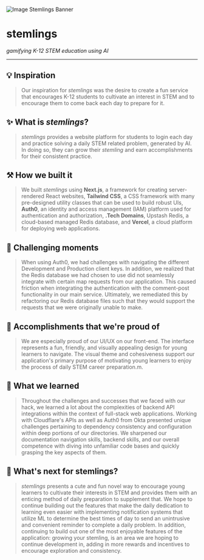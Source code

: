 ![Image Stemlings Banner](https://i.ibb.co/N3tzF7r/stemlings-banner.png)
# stemlings
*gamifying K-12 STEM education using AI*

---

## 💡 Inspiration
> Our inspiration for *stemlings* was the desire to create a fun service that encourages K-12 students to cultivate an interest in STEM and to encourage them to come back each day to prepare for it.

## ✨ What is *stemlings*?
> *stemlings* provides a website platform for students to login each day and practice solving a daily STEM related problem, generated by AI. In doing so, they can grow their *stemling* and earn accomplishments for their consistent practice.

## ⚒️ How we built it
> We built *stemlings* using **Next.js**, a framework for creating server-rendered React websites, **Tailwind CSS**, a CSS framework with many pre-designed utility classes that can be used to build robust UIs, **Auth0**, an identity and access management (IAM) platform used for authentication and authorization, **.Tech Domains**, Upstash Redis, a cloud-based managed Redis database, and **Vercel**, a cloud platform for deploying web applications.

## 💢 Challenging moments
> When using Auth0, we had challenges with navigating the different Development and Production client keys. In addition, we realized that the Redis database we had chosen to use did not seamlessly integrate with certain map requests from our application. This caused friction when integrating the authentication with the comment-post functionality in our main service. Ultimately, we remediated this by refactoring our Redis database files such that they would support the requests that we were originally unable to make.

## 🥂 Accomplishments that we're proud of
> We are especially proud of our UI/UX on our front-end. The interface represents a fun, friendly, and visually appealing design for young learners to navigate. The visual theme and cohesiveness support our application's primary purpose of motivating young learners to enjoy the process of daily STEM career preparation.m.

## 🧠 What we learned
> Throughout the challenges and successes that we faced with our hack, we learned a lot about the complexities of backend API integrations within the context of full-stack web applications. Working with Cloudflare's APIs as well as Auth0 from Okta presented unique challenges pertaining to dependency consistency and configuration within deep portions of our directories. We sharpened our documentation navigation skills, backend skills, and our overall competence with diving into unfamiliar code bases and quickly grasping the key aspects of them.

## 🔮 What's next for stemlings?
> *stemlings* presents a cute and fun novel way to encourage young learners to cultivate their interests in STEM and provides them with an enticing method of daily preparation to supplement that. We hope to continue building out the features that make the daily dedication to learning even easier with implementing notification systems that utilize ML to determine the best times of day to send an unintrusive and convenient reminder to complete a daily problem. In addition, continuing to build out one of the most enjoyable features of the application: growing your stemling, is an area we are hoping to continue development in, adding in more rewards and incentives to encourage exploration and consistency.
